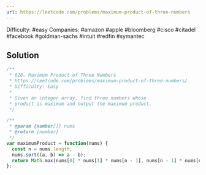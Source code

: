 ```yaml
---
url: https://leetcode.com/problems/maximum-product-of-three-numbers
---
```


Difficulty: #easy
Companies: #amazon #apple #bloomberg #cisco #citadel #facebook #goldman-sachs #intuit #redfin #symantec

## Solution

```javascript
/**
 * 628. Maximum Product of Three Numbers
 * https://leetcode.com/problems/maximum-product-of-three-numbers/
 * Difficulty: Easy
 *
 * Given an integer array, find three numbers whose
 * product is maximum and output the maximum product.
 */

/**
 * @param {number[]} nums
 * @return {number}
 */
var maximumProduct = function(nums) {
  const n = nums.length;
  nums.sort((a, b) => a - b);
  return Math.max(nums[0] * nums[1] * nums[n - 1], nums[n - 1] * nums[n - 2] * nums[n - 3]);
};

```
